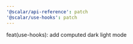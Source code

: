 ```yaml
---
'@scalar/api-reference': patch
'@scalar/use-hooks': patch
---
```


feat(use-hooks): add computed dark light mode

